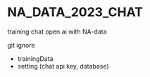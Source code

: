 # NA_DATA_2023_CHAT
training chat open ai with NA-data

git ignore
- trainingData
- setting (chat api key, database) 